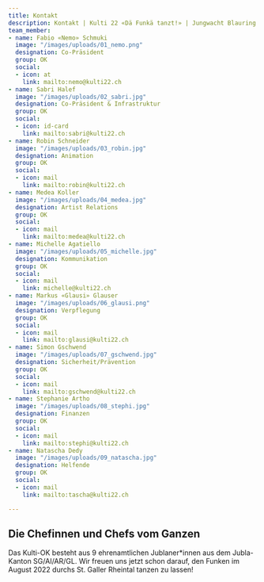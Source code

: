 ```yaml
---
title: Kontakt
description: Kontakt | Kulti 22 «Dä Funkä tanzt!» | Jungwacht Blauring Schweiz
team_member:
- name: Fabio «Nemo» Schmuki
  image: "/images/uploads/01_nemo.png"
  designation: Co-Präsident
  group: OK
  social:
  - icon: at
    link: mailto:nemo@kulti22.ch
- name: Sabri Halef
  image: "/images/uploads/02_sabri.jpg"
  designation: Co-Präsident & Infrastruktur
  group: OK
  social:
  - icon: id-card
    link: mailto:sabri@kulti22.ch
- name: Robin Schneider
  image: "/images/uploads/03_robin.jpg"
  designation: Animation
  group: OK
  social:
  - icon: mail
    link: mailto:robin@kulti22.ch
- name: Medea Koller
  image: "/images/uploads/04_medea.jpg"
  designation: Artist Relations
  group: OK
  social:
  - icon: mail
    link: mailto:medea@kulti22.ch
- name: Michelle Agatiello
  image: "/images/uploads/05_michelle.jpg"
  designation: Kommunikation
  group: OK
  social:
  - icon: mail
    link: michelle@kulti22.ch
- name: Markus «Glausi» Glauser
  image: "/images/uploads/06_glausi.png"
  designation: Verpflegung
  group: OK
  social:
  - icon: mail
    link: mailto:glausi@kulti22.ch
- name: Simon Gschwend
  image: "/images/uploads/07_gschwend.jpg"
  designation: Sicherheit/Prävention
  group: OK
  social:
  - icon: mail
    link: mailto:gschwend@kulti22.ch
- name: Stephanie Artho
  image: "/images/uploads/08_stephi.jpg"
  designation: Finanzen
  group: OK
  social:
  - icon: mail
    link: mailto:stephi@kulti22.ch
- name: Natascha Dedy
  image: "/images/uploads/09_natascha.jpg"
  designation: Helfende
  group: OK
  social:
  - icon: mail
    link: mailto:tascha@kulti22.ch

---
```

## Die Chefinnen und Chefs vom Ganzen

Das Kulti-OK besteht aus 9 ehrenamtlichen Jublaner*innen aus dem Jubla-Kanton SG/AI/AR/GL. Wir freuen uns jetzt schon darauf, den Funken im August 2022 durchs St. Galler Rheintal tanzen zu lassen!